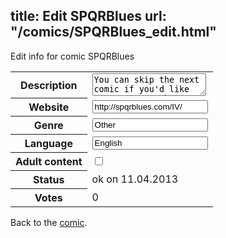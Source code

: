 title: Edit SPQRBlues
url: "/comics/SPQRBlues_edit.html"
---
Edit info for comic SPQRBlues

<form name="comic" action="http://gaepostmail.appengine.com/comic" name="post">
<table class="comicinfo">
<tr>
<th>Description</th><td><textarea name="description">You can skip the next comic if you'd like to pass over the rest of this (very mildly) mature theme. I've tried to clarify the legalities as pointed out in the comments.</textarea></td>
</tr>
<tr>
<th>Website</th><td><input type="text" name="url" value="http://spqrblues.com/IV/"/></td>
</tr>
<tr>
<th>Genre</th><td><input type="text" name="genre" value="Other"/></td>
</tr>
<tr>
<th>Language</th><td><input type="text" name="language" value="English"/></td>
</tr>
<tr>
<th>Adult content</th><td><input type="checkbox" name="adult" value="adult" /></td>
</tr>
<tr>
<th>Status</th><td>ok on 11.04.2013</td>
</tr>
<tr>
<th>Votes</th><td>0</div></td>
</tr>
</table>
</form>

Back to the [comic](/comics/SPQRBlues.html).
